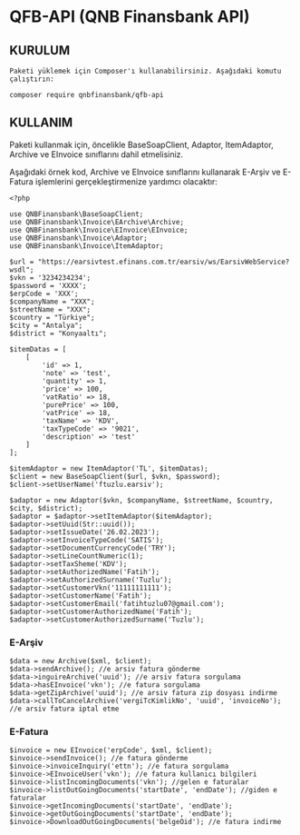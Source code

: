 # QFB-API (QNB Finansbank API)

## KURULUM

    Paketi yüklemek için Composer'ı kullanabilirsiniz. Aşağıdaki komutu çalıştırın:

    composer require qnbfinansbank/qfb-api

## KULLANIM

Paketi kullanmak için, öncelikle BaseSoapClient, Adaptor, ItemAdaptor, Archive ve EInvoice sınıflarını dahil etmelisiniz.

Aşağıdaki örnek kod, Archive ve EInvoice sınıflarını kullanarak E-Arşiv ve E-Fatura işlemlerini gerçekleştirmenize yardımcı olacaktır:

```
<?php

use QNBFinansbank\BaseSoapClient;
use QNBFinansbank\Invoice\EArchive\Archive;
use QNBFinansbank\Invoice\EInvoice\EInvoice;
use QNBFinansbank\Invoice\Adaptor;
use QNBFinansbank\Invoice\ItemAdaptor;

$url = "https://earsivtest.efinans.com.tr/earsiv/ws/EarsivWebService?wsdl";
$vkn = '3234234234';
$password = 'XXXX';
$erpCode = 'XXX';
$companyName = "XXX";
$streetName = "XXX";
$country = "Türkiye";
$city = "Antalya";
$district = "Konyaaltı";

$itemDatas = [
    [
        'id' => 1,
        'note' => 'test',
        'quantity' => 1,
        'price' => 100,
        'vatRatio' => 18,
        'purePrice' => 100,
        'vatPrice' => 18,
        'taxName' => 'KDV',
        'taxTypeCode' => '9021',
        'description' => 'test'
    ]
];

$itemAdaptor = new ItemAdaptor('TL', $itemDatas);
$client = new BaseSoapClient($url, $vkn, $password);
$client->setUserName('ftuzlu.earsiv');

$adaptor = new Adaptor($vkn, $companyName, $streetName, $country, $city, $district);
$adaptor = $adaptor->setItemAdaptor($itemAdaptor);
$adaptor->setUuid(Str::uuid());
$adaptor->setIssueDate('26.02.2023');
$adaptor->setInvoiceTypeCode('SATIS');
$adaptor->setDocumentCurrencyCode('TRY');
$adaptor->setLineCountNumeric(1);
$adaptor->setTaxSheme('KDV');
$adaptor->setAuthorizedName('Fatih');
$adaptor->setAuthorizedSurname('Tuzlu');
$adaptor->setCustomerVkn('11111111111');
$adaptor->setCustomerName('Fatih');
$adaptor->setCustomerEmail('fatihtuzlu07@gmail.com');
$adaptor->setCustomerAuthorizedName('Fatih');
$adaptor->setCustomerAuthorizedSurname('Tuzlu');
```

### E-Arşiv

```
$data = new Archive($xml, $client);
$data->sendArchive(); //e arsiv fatura gönderme
$data->inguireArchive('uuid'); //e arsiv fatura sorgulama
$data->hasEInvoice('vkn'); //e fatura sorgulama
$data->getZipArchive('uuid'); //e arsiv fatura zip dosyası indirme
$data->callToCancelArchive('vergiTcKimlikNo', 'uuid', 'invoiceNo'); //e arsiv fatura iptal etme
```

### E-Fatura

```
$invoice = new EInvoice('erpCode', $xml, $client);
$invoice->sendInvoice(); //e fatura gönderme
$invoice->invoiceInquiry('ettn'); //e fatura sorgulama
$invoice->EInvoiceUser('vkn'); //e fatura kullanıcı bilgileri
$invoice->listIncomingDocuments('vkn'); //gelen e faturalar
$invoice->listOutGoingDocuments('startDate', 'endDate'); //giden e faturalar
$invoice->getIncomingDocuments('startDate', 'endDate');
$invoice->getOutGoingDocuments('startDate', 'endDate');
$invoice->DownloadOutGoingDocuments('belgeOid'); //e fatura indirme
```
